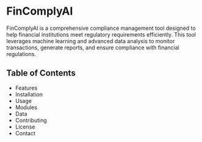 # FinComplyAI
FinComplyAI is a comprehensive compliance management tool designed to help financial institutions meet regulatory requirements efficiently. This tool leverages machine learning and advanced data analysis to monitor transactions, generate reports, and ensure compliance with financial regulations.

## Table of Contents
- Features
- Installation
- Usage
- Modules
- Data
- Contributing
- License
- Contact
